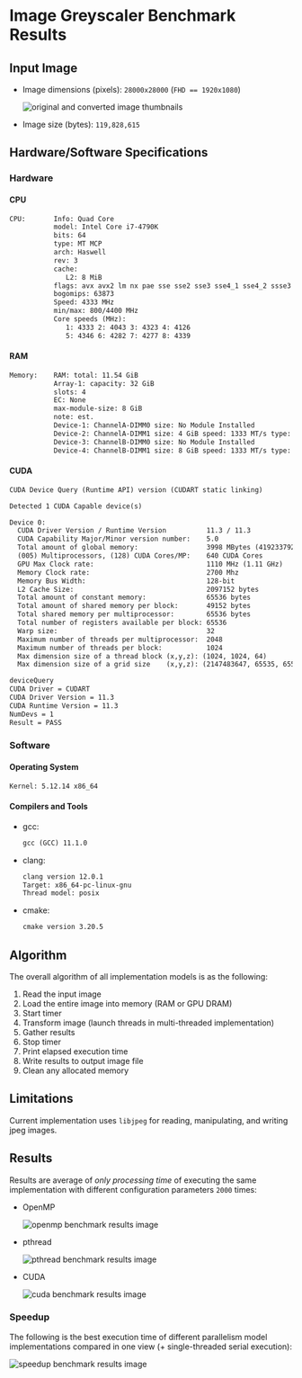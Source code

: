 # Image Greyscaler Benchmark Results

## Input Image

- Image dimensions (pixels): `28000x28000` (`FHD == 1920x1080`)

  ![original and converted image thumbnails](./image-thumbnails-montage.jpg)

- Image size (bytes): `119,828,615`

## Hardware/Software Specifications

### Hardware

#### CPU

```txt
CPU:       Info: Quad Core
           model: Intel Core i7-4790K
           bits: 64
           type: MT MCP
           arch: Haswell
           rev: 3
           cache:
              L2: 8 MiB
           flags: avx avx2 lm nx pae sse sse2 sse3 sse4_1 sse4_2 ssse3 vmx
           bogomips: 63873
           Speed: 4333 MHz
           min/max: 800/4400 MHz
           Core speeds (MHz):
              1: 4333 2: 4043 3: 4323 4: 4126
              5: 4346 6: 4282 7: 4277 8: 4339
```

#### RAM

```txt
Memory:    RAM: total: 11.54 GiB
           Array-1: capacity: 32 GiB
           slots: 4
           EC: None
           max-module-size: 8 GiB
           note: est.
           Device-1: ChannelA-DIMM0 size: No Module Installed
           Device-2: ChannelA-DIMM1 size: 4 GiB speed: 1333 MT/s type: DDR3
           Device-3: ChannelB-DIMM0 size: No Module Installed
           Device-4: ChannelB-DIMM1 size: 8 GiB speed: 1333 MT/s type: DDR3
```

#### CUDA

```txt
CUDA Device Query (Runtime API) version (CUDART static linking)

Detected 1 CUDA Capable device(s)

Device 0:
  CUDA Driver Version / Runtime Version          11.3 / 11.3
  CUDA Capability Major/Minor version number:    5.0
  Total amount of global memory:                 3998 MBytes (4192337920 bytes)
  (005) Multiprocessors, (128) CUDA Cores/MP:    640 CUDA Cores
  GPU Max Clock rate:                            1110 MHz (1.11 GHz)
  Memory Clock rate:                             2700 Mhz
  Memory Bus Width:                              128-bit
  L2 Cache Size:                                 2097152 bytes
  Total amount of constant memory:               65536 bytes
  Total amount of shared memory per block:       49152 bytes
  Total shared memory per multiprocessor:        65536 bytes
  Total number of registers available per block: 65536
  Warp size:                                     32
  Maximum number of threads per multiprocessor:  2048
  Maximum number of threads per block:           1024
  Max dimension size of a thread block (x,y,z): (1024, 1024, 64)
  Max dimension size of a grid size    (x,y,z): (2147483647, 65535, 65535)

deviceQuery
CUDA Driver = CUDART
CUDA Driver Version = 11.3
CUDA Runtime Version = 11.3
NumDevs = 1
Result = PASS
```

### Software

#### Operating System

```txt
Kernel: 5.12.14 x86_64
```

#### Compilers and Tools

- gcc:

  ```txt
  gcc (GCC) 11.1.0
  ```

- clang:

  ```txt
  clang version 12.0.1
  Target: x86_64-pc-linux-gnu
  Thread model: posix
  ```

- cmake:

  ```txt
  cmake version 3.20.5
  ```

## Algorithm

The overall algorithm of all implementation models is as the following:

1. Read the input image
2. Load the entire image into memory (RAM or GPU DRAM)
3. Start timer
4. Transform image (launch threads in multi-threaded implementation)
5. Gather results
6. Stop timer
7. Print elapsed execution time
8. Write results to output image file
9. Clean any allocated memory

## Limitations

Current implementation uses `libjpeg` for reading, manipulating, and writing jpeg images.

## Results

Results are average of _only processing time_ of executing the same implementation with different configuration parameters `2000` times:

- OpenMP

  ![openmp benchmark results image](./benchmark-openmp.png)

- pthread

  ![pthread benchmark results image](./benchmark-pthread.png)

- CUDA

  ![cuda benchmark results image](./benchmark-cuda.png)

### Speedup

The following is the best execution time of different parallelism model implementations compared in one view (+ single-threaded serial execution):

![speedup benchmark results image](./speedup.png)
